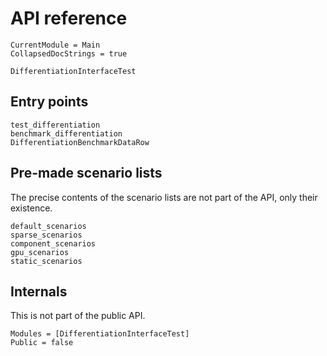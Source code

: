 # API reference

```@meta
CurrentModule = Main
CollapsedDocStrings = true
```

```@docs
DifferentiationInterfaceTest
```

## Entry points

```@docs
test_differentiation
benchmark_differentiation
DifferentiationBenchmarkDataRow
```

## Pre-made scenario lists

The precise contents of the scenario lists are not part of the API, only their existence.

```@docs
default_scenarios
sparse_scenarios
component_scenarios
gpu_scenarios
static_scenarios
```

## Internals

This is not part of the public API.

```@autodocs
Modules = [DifferentiationInterfaceTest]
Public = false
```
